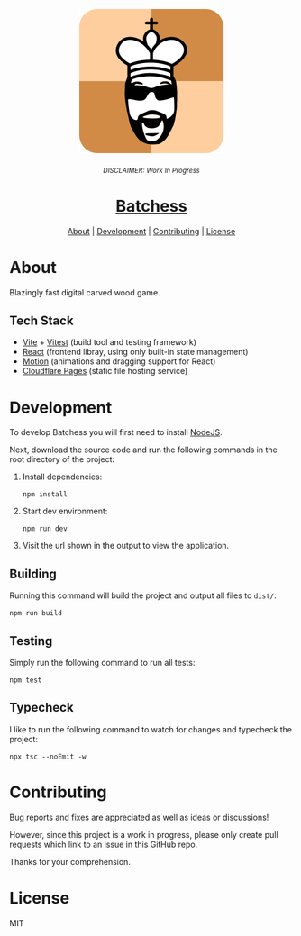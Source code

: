 [batchess]: https://batchess.yatko.dev

<p align="center">
  <img src="public/logo/batchess_with_bg.svg" height="256" radius="100px">
  <p align="center">
    <sub>
      <i>DISCLAIMER: Work In Progress</i>
    </sub>
  </p>
  <a href="https://batchess.yatko.dev">
    <h1 align="center">
      <b>Batchess</b>
    </h1>
  </a>
  <p align="center">
    <a href="#about">About</a>
    |
    <a href="#development">Development</a>
    |
    <a href="#contributing">Contributing</a>
    |
    <a href="#license">License</a>
  </p>
</p>

# About

Blazingly fast digital carved wood game.

## Tech Stack

[vite]: https://reactjs.org
[vitest]: https://vitest.dev
[react]: https://reactjs.org
[motion]: https://www.framer.com/motion
[cfpages]: https://pages.cloudflare.com/

- [Vite](vite) + [Vitest](vitest) (build tool and testing framework)
- [React](react) (frontend libray, using only built-in state management)
- [Motion](motion) (animations and dragging support for React)
- [Cloudflare Pages](cfpages) (static file hosting service)

# Development

To develop Batchess you will first need to install
[NodeJS](https://nodejs.org/en/download/).

Next, download the source code and run the following commands in the root
directory of the project:

1. Install dependencies:
   ```
   npm install
   ```
2. Start dev environment:
   ```
   npm run dev
   ```
3. Visit the url shown in the output to view the application.

## Building

Running this command will build the project and output all files to `dist/`:

```
npm run build
```

## Testing

Simply run the following command to run all tests:

```
npm test
```

## Typecheck

I like to run the following command to watch for changes and typecheck
the project:

```
npx tsc --noEmit -w
```

# Contributing

Bug reports and fixes are appreciated as well as ideas or discussions!

However, since this project is a work in progress, please only create pull
requests which link to an issue in this GitHub repo.

Thanks for your comprehension.

# License

MIT
